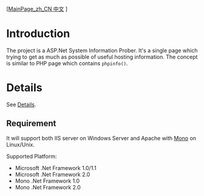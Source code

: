 [[MainPage\_zh\_CN 中文](.md) ]

# Introduction #

The project is a ASP.Net System Information Prober. It's a single page which trying to get as much as possible of useful hosting information. The concept is similar to PHP page which contains `phpinfo()`.

# Details #

See [Details](MainPage.md).

## Requirement ##
It will support both IIS server on Windows Server and Apache with [Mono](Mono.md) on Linux/Unix.

Supported Platform:

  * Microsoft .Net Framework 1.0/1.1
  * Microsoft .Net Framework 2.0
  * Mono .Net Framework 1.0
  * Mono .Net Framework 2.0